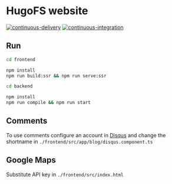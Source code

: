 # HugoFS website

[![continuous-delivery](https://github.com/hugo19941994/hugofs/actions/workflows/cd.yml/badge.svg)](https://github.com/hugo19941994/hugofs/actions/workflows/cd.yml)
[![continuous-integration](https://github.com/hugo19941994/hugofs/actions/workflows/ci.yml/badge.svg)](https://github.com/hugo19941994/hugofs/actions/workflows/ci.yml)

## Run

```bash
cd frontend

npm install
npm run build:ssr && npm run serve:ssr
```

```bash
cd backend

npm install
npm run compile && npm run start
```

## Comments

To use comments configure an account in [Disqus](https://disqus.com/) and change the shortname in `./frontend/src/app/blog/disqus.component.ts`

## Google Maps

Substitute API key in `./frontend/src/index.html`

